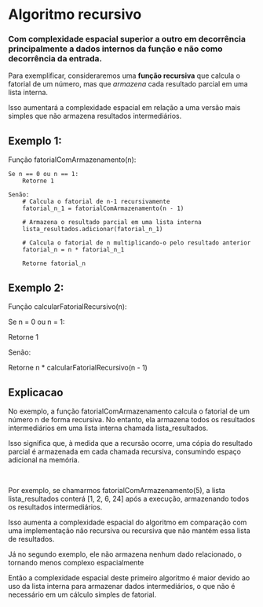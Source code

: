 <h1>Algoritmo recursivo</h1>
<h3>Com complexidade espacial superior a outro em decorrência principalmente a dados internos da função e não como decorrência da entrada.</h3>
<p>Para exemplificar, consideraremos uma <b>função recursiva</b> que calcula o fatorial de um número, mas que <i>armazena</i> cada resultado parcial em uma lista interna.</p>
<p>Isso aumentará a complexidade espacial em relação a uma versão mais simples que não armazena resultados intermediários.</p>
<h2>Exemplo 1: </h2>
Função fatorialComArmazenamento(n):

    Se n == 0 ou n == 1:
        Retorne 1
        
    Senão:
        # Calcula o fatorial de n-1 recursivamente
        fatorial_n_1 = fatorialComArmazenamento(n - 1)
        
        # Armazena o resultado parcial em uma lista interna
        lista_resultados.adicionar(fatorial_n_1)
        
        # Calcula o fatorial de n multiplicando-o pelo resultado anterior
        fatorial_n = n * fatorial_n_1
        
        Retorne fatorial_n

<h2>Exemplo 2: </h2>
<p> Função calcularFatorialRecursivo(n):</p>
    <p>Se n = 0 ou n = 1:</p>
        <p>Retorne 1</p>
    <p>Senão:</p>
        <p>Retorne n * calcularFatorialRecursivo(n - 1)</p>

  <h2>Explicacao</h2>
<p>No exemplo, a função fatorialComArmazenamento calcula o fatorial de um número n de forma recursiva. No entanto, ela armazena todos os resultados intermediários em uma lista interna chamada lista_resultados.</p> 
<p>Isso significa que, à medida que a recursão ocorre, uma cópia do resultado parcial é armazenada em cada chamada recursiva, consumindo espaço adicional na memória.</p>
<br>
<p>Por exemplo, se chamarmos fatorialComArmazenamento(5), a lista lista_resultados conterá [1, 2, 6, 24] após a execução, armazenando todos os resultados intermediários.</p> 
<p>Isso aumenta a complexidade espacial do algoritmo em comparação com uma implementação não recursiva ou recursiva que não mantém essa lista de resultados.</p>
<p> Já no segundo exemplo, ele não armazena nenhum dado relacionado, o tornando menos complexo espacialmente </p>
<p>Então a complexidade espacial deste primeiro algoritmo é maior devido ao uso da lista interna para armazenar dados intermediários, o que não é necessário em um cálculo simples de fatorial.

 
